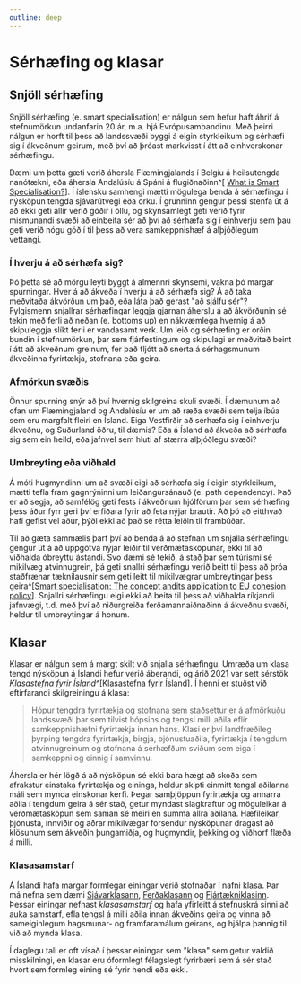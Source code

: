 ```yaml
---
outline: deep
---
```


# Sérhæfing og klasar

## Snjöll sérhæfing

Snjöll sérhæfing (e. smart specialisation) er nálgun sem hefur haft áhrif á stefnumörkun undanfarin 20 ár, m.a. hjá Evrópusambandinu. Með þeirri nálgun er horft til þess að landssvæði byggi á eigin styrkleikum og sérhæfi sig í ákveðnum geirum, með því að þróast markvisst í átt að einhverskonar sérhæfingu.

Dæmi um þetta gæti verið áhersla Flæmingjalands í Belgíu á heilsutengda nanótækni, eða áhersla Andalúsíu á Spáni á flugiðnaðinn^[
[What is Smart Specialisation?](https://blog.bham.ac.uk/cityredi/what-is-smart-specialisation/)]. Í íslensku samhengi mætti mögulega benda á sérhæfingu í nýsköpun tengda sjávarútvegi eða orku. Í grunninn gengur þessi stenfa út á að ekki geti allir verið góðir í öllu, og skynsamlegt geti verið fyrir mismunandi svæði að einbeita sér að því að sérhæfa sig í einhverju sem þau geti verið nógu góð í til þess að vera samkeppnishæf á alþjóðlegum vettangi.

### Í hverju á að sérhæfa sig?

Þó þetta sé að mörgu leyti byggt á almennri skynsemi, vakna þó margar spurningar. Hver á að ákveða í hverju á að sérhæfa sig? Á að taka meðvitaða ákvörðun um það, eða láta það gerast "að sjálfu sér"? Fylgismenn snjallrar sérhæfingar leggja gjarnan áherslu á að ákvörðunin sé tekin með ferli að neðan (e. bottoms up) en nákvæmlega hvernig á að skipuleggja slíkt ferli er vandasamt verk. Um leið og sérhæfing er orðin bundin í stefnumörkun, þar sem fjárfestingum og skipulagi er meðvitað beint í átt að ákveðnum greinum, fer það fljótt að snerta á sérhagsmunum ákveðinna fyrirtækja, stofnana eða geira.

### Afmörkun svæðis

Önnur spurning snýr að því hvernig skilgreina skuli svæði. Í dæmunum að ofan um Flæmingjaland og Andalúsíu er um að ræða svæði sem telja íbúa sem eru margfalt fleiri en Ísland. Eiga Vestfirðir að sérhæfa sig í einhverju ákveðnu, og Suðurland öðru, til dæmis? Eða á Ísland að ákveða að sérhæfa sig sem ein heild, eða jafnvel sem hluti af stærra alþjóðlegu svæði?

### Umbreyting eða viðhald

Á móti hugmyndinni um að svæði eigi að sérhæfa sig í eigin styrkleikum, mætti tefla fram gagnrýninni um leiðangursánauð (e. path dependency). Það er að segja, að samfélög geti fests í ákveðnum hjólförum þar sem sérhæfing þess áður fyrr geri því erfiðara fyrir að feta nýjar brautir. Að þó að eitthvað hafi gefist vel áður, þýði ekki að það sé rétta leiðin til frambúðar.

Til að gæta sammælis þarf því að benda á að stefnan um snjalla sérhæfingu gengur út á að uppgötva nýjar leiðir til verðmætasköpunar, ekki til að viðhalda óbreyttu ástandi. Svo dæmi sé tekið, á stað þar sem túrismi sé mikilvæg atvinnugrein, þá geti snallri sérhæfingu verið beitt til þess að þróa staðfrænar tæknilausnir sem geti leitt til mikilvægrar umbreytingar þess geira^[[Smart specialisation: The concept andits application to EU cohesion policy](https://www.europarl.europa.eu/RegData/etudes/BRIE/2016/589813/EPRS_BRI(2016)589813_EN.pdf)]. Snjallri sérhæfingu eigi ekki að beita til þess að viðhalda ríkjandi jafnvægi, t.d. með því að niðurgreiða ferðamannaiðnaðinn á ákveðnu svæði, heldur til umbreytingar á honum.

## Klasar

Klasar er nálgun sem á margt skilt við snjalla sérhæfingu. Umræða um klasa tengd nýsköpun á Íslandi hefur verið áberandi, og árið 2021 var sett sérstök *Klasastefna fyrir Ísland*^[[Klasastefna fyrir Ísland](https://www.stjornarradid.is/library/01--Frettatengt---myndir-og-skrar/ANR/Nyskopun/210222_ANR_Klasastefna_V5.pdf)]. Í henni er stuðst við eftirfarandi skilgreiningu á klasa:

> Hópur tengdra fyrirtækja og stofnana sem staðsettur er á afmörkuðu landssvæði þar sem tilvist hópsins
og tengsl milli aðila eflir samkeppnishæfni fyrirtækja innan hans. Klasi er því landfræðileg þyrping tengdra
fyrirtækja, birgja, þjónustuaðila, fyrirtækja í tengdum atvinnugreinum og stofnana á sérhæfðum sviðum
sem eiga í samkeppni og einnig í samvinnu.

Áhersla er hér lögð á að nýsköpun sé ekki bara hægt að skoða sem afrakstur einstaka fyrirtækja og eininga, heldur skipti einmitt tengsl aðilanna máli sem mynda einskonar kerfi. Þegar samþjöppun fyrirtækja og annarra aðila í tengdum geira á sér stað, getur myndast slagkraftur og möguleikar á verðmætasköpun sem saman sé meiri en summa allra aðilana. Hæfileikar, þjónusta, innviðir og aðrar mikilvægar forsendur nýsköpunar dragast að klösunum sem ákveðin þungamiðja, og hugmyndir, þekking og viðhorf flæða á milli.

### Klasasamstarf

Á Íslandi hafa margar formlegar einingar verið stofnaðar í nafni klasa. Þar má nefna sem dæmi [Sjávarklasann](https://sjavarklasinn.is/), [Ferðaklasann](https://www.islenskiferdaklasinn.is/) og [Fjártækniklasinn](https://www.fjartaekniklasinn.is/). Þessar einingar nefnast *klasasamstarf* og hafa yfirleitt á stefnuskrá sinni að auka samstarf, efla tengsl á milli aðila innan ákveðins geira og vinna að sameiginlegum hagsmunar- og framfaramálum geirans, og hjálpa þannig til við að mynda klasa.

Í daglegu tali er oft vísað í þessar einingar sem "klasa" sem getur valdið misskilningi, en klasar eru óformlegt félagslegt fyrirbæri sem á sér stað hvort sem formleg eining sé fyrir hendi eða ekki.

<!--

## Klasar og dreifðar byggðir

Lítill vafi er á því að ýmsar nýjungar hefðu ekki getað litið dagsins ljós á ákveðnum stöðum án þess að fyrir hefði verið starfsemi í skildum greinum. 

Skoða: Arnar Lára, Sjávarútvegsklasi Vestfjarða
-->
